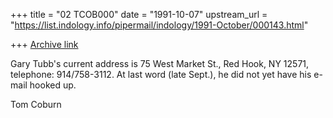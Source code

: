 +++
title = "02 TCOB000"
date = "1991-10-07"
upstream_url = "https://list.indology.info/pipermail/indology/1991-October/000143.html"

+++
[Archive link](https://list.indology.info/pipermail/indology/1991-October/000143.html)


Gary Tubb's current address is 75 West Market St., Red Hook, NY
12571, telephone: 914/758-3112.  At last word (late Sept.), he
did not yet have his e-mail hooked up.

Tom Coburn




